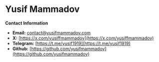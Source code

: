 # Yusif Mammadov

**Contact Information**
- **Email:** contact@yusifmammadov.com
- **X:** [https://x.com/yusiffmammadov](https://x.com/yusiffmammadov)
- **Telegram:** [https://t.me/yusif1919](https://t.me/yusif1919)
- **Github:** [https://github.com/yusifmammadov](https://github.com/yusifmammadov)
